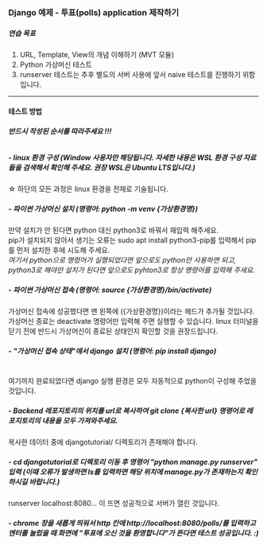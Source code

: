 ### Django 예제 - 투표(polls) application 제작하기

##### 연습 목표
1. URL, Template, View의 개념 이해하기 (MVT 모듈)
2. Python 가상머신 테스트
3. runserver 테스트는 추후 별도의 서버 사용에 앞서 naive 테스트를 진행하기 위함입니다.
---
#### 테스트 방법
###### **반드시 작성된 순서를 따라주세요 !!!**
##### - linux 환경 구성 (Window 사용자만 해당됩니다. 자세한 내용은 WSL 환경 구성 자료들을 검색해서 확인해 주세요. 권장 WSL은 Ubuntu LTS입니다.) 

☆ 하단의 모든 과정은 linux 환경을 전제로 기술됩니다.
##### - 파이썬 가상머신 설치 (명령어: python -m venv {가상환경명})
만약 설치가 안 된다면 python 대신 python3로 바꿔서 재입력 해주세요.
</br>pip가 설치되지 않아서 생기는 오류는 sudo apt install python3-pip를 입력해서 pip를 먼저 설치한 후에 시도해 주세요. 
</br>*여기서 python으로 명령어가 실행되었다면 앞으로도 python만 사용하면 되고, python3로 해야만 설치가 된다면 앞으로도 pyhton3로 항상 명령어를 입력해 주세요.*
##### - 파이썬 가상머신 접속 (명령어: source {가상환경명}/bin/activate) 
가상머신 접속에 성공했다면 맨 왼쪽에 ({가상환경명})이라는 헤드가 추가될 것입니다. 
</br>가상머신 종료는 deactivate 명령어만 입력해 주면 실행할 수 있습니다. linux 터미널을 닫기 전에 반드시 가상머신이 종료된 상태인지 확인할 것을 권장드립니다.
##### - "가상머신 접속 상태"에서 django 설치 (명령어: pip install django) 
</br>여기까지 완료되었다면 django 실행 환경은 모두 자동적으로 python이 구성해 주었을 것입니다. 
##### - Backend 레포지토리의 위치를 url로 복사하여 git clone {복사한 url} 명령어로 레포지토리의 내용을 모두 가져와주세요. 
복사한 데이터 중에 djangotutorial/ 디렉토리가 존재해야 합니다.
##### - cd djangotutorial로 디렉토리 이동 후 명령어 "python manage.py runserver" 입력 (*이때 오류가 발생하면 ls를 입력하면 해당 위치에 manage.py가 존재하는지 확인하시길 바랍니다.*)
runserver localhost:8080... 이 뜨면 성공적으로 서버가 열린 것입니다.
##### - chrome 창을 새롭게 띄워서 http 칸에 http://localhost:8080/polls/를 입력하고 엔터를 눌렀을 때 화면에 "투표에 오신 것을 환영합니다"가 뜬다면 테스트 성공입니다. :)